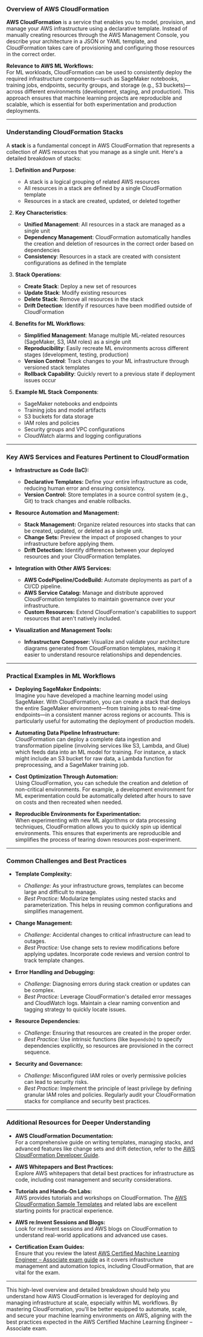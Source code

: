 ### Overview of AWS CloudFormation

**AWS CloudFormation** is a service that enables you to model, provision, and manage your AWS infrastructure using a declarative template. Instead of manually creating resources through the AWS Management Console, you describe your architecture in a JSON or YAML template, and CloudFormation takes care of provisioning and configuring those resources in the correct order.

**Relevance to AWS ML Workflows:**  
For ML workloads, CloudFormation can be used to consistently deploy the required infrastructure components—such as SageMaker notebooks, training jobs, endpoints, security groups, and storage (e.g., S3 buckets)—across different environments (development, staging, and production). This approach ensures that machine learning projects are reproducible and scalable, which is essential for both experimentation and production deployments.

---

### Understanding CloudFormation Stacks

A **stack** is a fundamental concept in AWS CloudFormation that represents a collection of AWS resources that you manage as a single unit. Here's a detailed breakdown of stacks:

1. **Definition and Purpose**:

   - A stack is a logical grouping of related AWS resources
   - All resources in a stack are defined by a single CloudFormation template
   - Resources in a stack are created, updated, or deleted together

2. **Key Characteristics**:

   - **Unified Management**: All resources in a stack are managed as a single unit
   - **Dependency Management**: CloudFormation automatically handles the creation and deletion of resources in the correct order based on dependencies
   - **Consistency**: Resources in a stack are created with consistent configurations as defined in the template

3. **Stack Operations**:

   - **Create Stack**: Deploy a new set of resources
   - **Update Stack**: Modify existing resources
   - **Delete Stack**: Remove all resources in the stack
   - **Drift Detection**: Identify if resources have been modified outside of CloudFormation

4. **Benefits for ML Workflows**:

   - **Simplified Management**: Manage multiple ML-related resources (SageMaker, S3, IAM roles) as a single unit
   - **Reproducibility**: Easily recreate ML environments across different stages (development, testing, production)
   - **Version Control**: Track changes to your ML infrastructure through versioned stack templates
   - **Rollback Capability**: Quickly revert to a previous state if deployment issues occur

5. **Example ML Stack Components**:
   - SageMaker notebooks and endpoints
   - Training jobs and model artifacts
   - S3 buckets for data storage
   - IAM roles and policies
   - Security groups and VPC configurations
   - CloudWatch alarms and logging configurations

---

### Key AWS Services and Features Pertinent to CloudFormation

- **Infrastructure as Code (IaC):**

  - **Declarative Templates:** Define your entire infrastructure as code, reducing human error and ensuring consistency.
  - **Version Control:** Store templates in a source control system (e.g., Git) to track changes and enable rollbacks.

- **Resource Automation and Management:**

  - **Stack Management:** Organize related resources into stacks that can be created, updated, or deleted as a single unit.
  - **Change Sets:** Preview the impact of proposed changes to your infrastructure before applying them.
  - **Drift Detection:** Identify differences between your deployed resources and your CloudFormation templates.

- **Integration with Other AWS Services:**

  - **AWS CodePipeline/CodeBuild:** Automate deployments as part of a CI/CD pipeline.
  - **AWS Service Catalog:** Manage and distribute approved CloudFormation templates to maintain governance over your infrastructure.
  - **Custom Resources:** Extend CloudFormation's capabilities to support resources that aren't natively included.

- **Visualization and Management Tools:**
  - **Infrastructure Composer:** Visualize and validate your architecture diagrams generated from CloudFormation templates, making it easier to understand resource relationships and dependencies.

---

### Practical Examples in ML Workflows

- **Deploying SageMaker Endpoints:**  
  Imagine you have developed a machine learning model using SageMaker. With CloudFormation, you can create a stack that deploys the entire SageMaker environment—from training jobs to real-time endpoints—in a consistent manner across regions or accounts. This is particularly useful for automating the deployment of production models.

- **Automating Data Pipeline Infrastructure:**  
  CloudFormation can deploy a complete data ingestion and transformation pipeline (involving services like S3, Lambda, and Glue) which feeds data into an ML model for training. For instance, a stack might include an S3 bucket for raw data, a Lambda function for preprocessing, and a SageMaker training job.

- **Cost Optimization Through Automation:**  
  Using CloudFormation, you can schedule the creation and deletion of non-critical environments. For example, a development environment for ML experimentation could be automatically deleted after hours to save on costs and then recreated when needed.

- **Reproducible Environments for Experimentation:**  
  When experimenting with new ML algorithms or data processing techniques, CloudFormation allows you to quickly spin up identical environments. This ensures that experiments are reproducible and simplifies the process of tearing down resources post-experiment.

---

### Common Challenges and Best Practices

- **Template Complexity:**

  - _Challenge:_ As your infrastructure grows, templates can become large and difficult to manage.
  - _Best Practice:_ Modularize templates using nested stacks and parameterization. This helps in reusing common configurations and simplifies management.

- **Change Management:**

  - _Challenge:_ Accidental changes to critical infrastructure can lead to outages.
  - _Best Practice:_ Use change sets to review modifications before applying updates. Incorporate code reviews and version control to track template changes.

- **Error Handling and Debugging:**

  - _Challenge:_ Diagnosing errors during stack creation or updates can be complex.
  - _Best Practice:_ Leverage CloudFormation's detailed error messages and CloudWatch logs. Maintain a clear naming convention and tagging strategy to quickly locate issues.

- **Resource Dependencies:**

  - _Challenge:_ Ensuring that resources are created in the proper order.
  - _Best Practice:_ Use intrinsic functions (like `DependsOn`) to specify dependencies explicitly, so resources are provisioned in the correct sequence.

- **Security and Governance:**
  - _Challenge:_ Misconfigured IAM roles or overly permissive policies can lead to security risks.
  - _Best Practice:_ Implement the principle of least privilege by defining granular IAM roles and policies. Regularly audit your CloudFormation stacks for compliance and security best practices.

---

### Additional Resources for Deeper Understanding

- **AWS CloudFormation Documentation:**  
  For a comprehensive guide on writing templates, managing stacks, and advanced features like change sets and drift detection, refer to the [AWS CloudFormation Developer Guide](https://docs.aws.amazon.com/cloudformation/index.html).

- **AWS Whitepapers and Best Practices:**  
  Explore AWS whitepapers that detail best practices for infrastructure as code, including cost management and security considerations.

- **Tutorials and Hands-On Labs:**  
  AWS provides tutorials and workshops on CloudFormation. The [AWS CloudFormation Sample Templates](https://docs.aws.amazon.com/AWSCloudFormation/latest/UserGuide/cfn-sample-templates.html) and related labs are excellent starting points for practical experience.

- **AWS re:Invent Sessions and Blogs:**  
  Look for re:Invent sessions and AWS blogs on CloudFormation to understand real-world applications and advanced use cases.

- **Certification Exam Guides:**  
  Ensure that you review the latest [AWS Certified Machine Learning Engineer – Associate exam guide](https://aws.amazon.com/certification/certified-machine-learning-engineer-associate/) as it covers infrastructure management and automation topics, including CloudFormation, that are vital for the exam.

---

This high-level overview and detailed breakdown should help you understand how AWS CloudFormation is leveraged for deploying and managing infrastructure at scale, especially within ML workflows. By mastering CloudFormation, you'll be better equipped to automate, scale, and secure your machine learning environments on AWS, aligning with the best practices expected in the AWS Certified Machine Learning Engineer – Associate exam.

